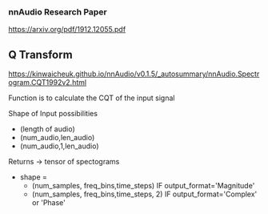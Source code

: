 ### nnAudio Research Paper 
https://arxiv.org/pdf/1912.12055.pdf


## Q Transform
https://kinwaicheuk.github.io/nnAudio/v0.1.5/_autosummary/nnAudio.Spectrogram.CQT1992v2.html

Function is to calculate the CQT of the input signal 

Shape of Input possibilities
- (length of audio)
- (num_audio,len_audio)
- (num_audio,1,len_audio)

Returns $\rightarrow$ tensor of spectograms
- shape = 
  - (num_samples, freq_bins,time_steps) IF output_format='Magnitude'
  - (num_samples, freq_bins,time_steps, 2) IF output_format='Complex' or 'Phase'

